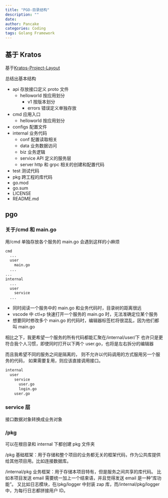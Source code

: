 ```yaml
---
title: "PGO-目录结构"
description: ""
date:
author: Pancake
categories: Coding
tags: Golang Framework
---
```


## 基于 Kratos

基于[Kratos-Project-Layout](https://go-kratos.dev/blog/go-project-layout)

总结出基本结构

- api 存放接口定义 proto 文件
  - helloworld 按应用划分
    - v1 按版本划分
    - errors 错误定义单独存放
- cmd 应用入口
  - helloworld 按应用划分
- configs 配置文件
- internal 业务代码
  - conf 配置读取相关
  - data 业务数据访问
  - biz 业务逻辑
  - service API 定义的服务层
  - server http 和 grpc 相关的创建和配置代码
- test 测试代码
- pkg 跨工程的库代码
- go.mod
- go.sum
- LICENSE
- README.md

## pgo

### 关于/cmd 和 main.go

用/cmd 单独存放各个服务的 main.go 会遇到这样的小麻烦

```txt
cmd
  ...
  user
    main.go
  ...
...
internal
  ...
  user
    service
  ...
```

- 同时阅读一个服务中的 main.go 和业务代码时，目录树的距离很远
- vscode 中 ctl+p 快速打开一个服务的 main.go 时，无法准确定位某个服务
- 想要同时修改多个 main.go 的代码时，编辑器标签栏将很混乱，因为他们都叫 main.go

相比之下，我更希望一个服务的所有代码都能汇聚在/internal/user/下
也许只是更符合我个人习惯，即使同时打开以下两个 user.go，也将是左右拆分的编辑器

而且我希望不同的服务之间是隔离的，
则不允许以代码调用的方式服用另一个服务的代码，
如果需要复用，则应该直接调用接口。

```txt
internal
  user
    service
      user.go
      login.go
    user.go
```

### service 层

接口数据对象转换成业务对象

### /pkg

可以在根目录和 internal 下都创建 pkg 文件夹

/pkg 基础框架：用于存储和整个项目的业务都无关的框架代码，作为公共库提供给其他项目用。比如连接数据库。

/internal/pkg 业务框架：用于存储本项目特有，但是服务之间共享的库代码。
比如本项目发送 email 需要统一加上一个结束语，并且觉得发送 email 是一种“库功能”。
又比如日志模块，在/pkg/logger 中封装 zap 库，而/internal/pkg/logger 中，为每行日志都拼接用户 ID。
